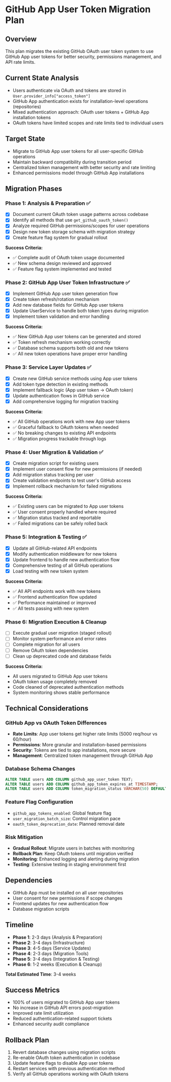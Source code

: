 # GitHub App User Token Migration Plan

## Overview
This plan migrates the existing GitHub OAuth user token system to use GitHub App user tokens for better security, permissions management, and API rate limits.

## Current State Analysis
- Users authenticate via OAuth and tokens are stored in `User.provider_info["access_token"]`
- GitHub App authentication exists for installation-level operations (repositories)
- Mixed authentication approach: OAuth user tokens + GitHub App installation tokens
- OAuth tokens have limited scopes and rate limits tied to individual users

## Target State
- Migrate to GitHub App user tokens for all user-specific GitHub operations
- Maintain backward compatibility during transition period
- Centralized token management with better security and rate limiting
- Enhanced permissions model through GitHub App installations

## Migration Phases

### Phase 1: Analysis & Preparation ✅
- [x] Document current OAuth token usage patterns across codebase
- [x] Identify all methods that use `get_github_oauth_token()`
- [x] Analyze required GitHub permissions/scopes for user operations
- [x] Design new token storage schema with migration strategy
- [x] Create feature flag system for gradual rollout

**Success Criteria:**
- ✅ Complete audit of OAuth token usage documented
- ✅ New schema design reviewed and approved
- ✅ Feature flag system implemented and tested

### Phase 2: GitHub App User Token Infrastructure ✅
- [x] Implement GitHub App user token generation flow
- [x] Create token refresh/rotation mechanism
- [x] Add new database fields for GitHub App user tokens
- [x] Update UserService to handle both token types during migration
- [x] Implement token validation and error handling

**Success Criteria:**
- ✅ New GitHub App user tokens can be generated and stored
- ✅ Token refresh mechanism working correctly
- ✅ Database schema supports both old and new tokens
- ✅ All new token operations have proper error handling

### Phase 3: Service Layer Updates ✅
- [x] Create new GitHub service methods using App user tokens
- [x] Add token type detection in existing methods
- [x] Implement fallback logic (App user token -> OAuth token)
- [x] Update authentication flows in GitHub service
- [x] Add comprehensive logging for migration tracking

**Success Criteria:**
- ✅ All GitHub operations work with new App user tokens
- ✅ Graceful fallback to OAuth tokens when needed
- ✅ No breaking changes to existing API endpoints
- ✅ Migration progress trackable through logs

### Phase 4: User Migration & Validation ✅
- [x] Create migration script for existing users
- [x] Implement user consent flow for new permissions (if needed)
- [x] Add migration status tracking per user
- [x] Create validation endpoints to test user's GitHub access
- [x] Implement rollback mechanism for failed migrations

**Success Criteria:**
- ✅ Existing users can be migrated to App user tokens
- ✅ User consent properly handled where required
- ✅ Migration status tracked and reportable
- ✅ Failed migrations can be safely rolled back

### Phase 5: Integration & Testing ✅
- [x] Update all GitHub-related API endpoints
- [x] Modify authentication middleware for new tokens
- [x] Update frontend to handle new authentication flow
- [x] Comprehensive testing of all GitHub operations
- [x] Load testing with new token system

**Success Criteria:**
- ✅ All API endpoints work with new tokens
- ✅ Frontend authentication flow updated
- ✅ Performance maintained or improved
- ✅ All tests passing with new system

### Phase 6: Migration Execution & Cleanup
- [ ] Execute gradual user migration (staged rollout)
- [ ] Monitor system performance and error rates
- [ ] Complete migration for all users
- [ ] Remove OAuth token dependencies
- [ ] Clean up deprecated code and database fields

**Success Criteria:**
- All users migrated to GitHub App user tokens
- OAuth token usage completely removed
- Code cleaned of deprecated authentication methods
- System monitoring shows stable performance

## Technical Considerations

### GitHub App vs OAuth Token Differences
- **Rate Limits**: App user tokens get higher rate limits (5000 req/hour vs 60/hour)
- **Permissions**: More granular and installation-based permissions
- **Security**: Tokens are tied to app installations, more secure
- **Management**: Centralized token management through GitHub App

### Database Schema Changes
```sql
ALTER TABLE users ADD COLUMN github_app_user_token TEXT;
ALTER TABLE users ADD COLUMN github_app_token_expires_at TIMESTAMP;
ALTER TABLE users ADD COLUMN token_migration_status VARCHAR(50) DEFAULT 'pending';
```

### Feature Flag Configuration
- `github_app_tokens_enabled`: Global feature flag
- `user_migration_batch_size`: Control migration pace
- `oauth_token_deprecation_date`: Planned removal date

### Risk Mitigation
- **Gradual Rollout**: Migrate users in batches with monitoring
- **Rollback Plan**: Keep OAuth tokens until migration verified
- **Monitoring**: Enhanced logging and alerting during migration
- **Testing**: Extensive testing in staging environment first

## Dependencies
- GitHub App must be installed on all user repositories
- User consent for new permissions if scope changes
- Frontend updates for new authentication flow
- Database migration scripts

## Timeline
- **Phase 1**: 2-3 days (Analysis & Preparation)
- **Phase 2**: 3-4 days (Infrastructure)
- **Phase 3**: 4-5 days (Service Updates)
- **Phase 4**: 2-3 days (Migration Tools)
- **Phase 5**: 3-4 days (Integration & Testing)
- **Phase 6**: 1-2 weeks (Execution & Cleanup)

**Total Estimated Time**: 3-4 weeks

## Success Metrics
- 100% of users migrated to GitHub App user tokens
- No increase in GitHub API errors post-migration
- Improved rate limit utilization
- Reduced authentication-related support tickets
- Enhanced security audit compliance

## Rollback Plan
1. Revert database changes using migration scripts
2. Re-enable OAuth token authentication in codebase
3. Update feature flags to disable App user tokens
4. Restart services with previous authentication method
5. Verify all GitHub operations working with OAuth tokens